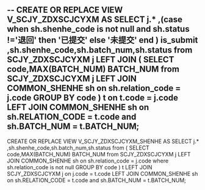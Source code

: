 --
CREATE OR REPLACE VIEW V_SCJY_ZDXSCJCYXM AS 
SELECT j.*
,(case when sh.shenhe_code is not null and sh.status !='退回' then '已提交' else '未提交' end ) is_submit
,sh.shenhe_code,sh.batch_num,sh.status
from SCJY_ZDXSCJCYXM j 
LEFT JOIN (
	SELECT code,MAX(BATCH_NUM) BATCH_NUM
	from SCJY_ZDXSCJCYXM j
	LEFT JOIN COMMON_SHENHE sh on sh.relation_code = j.code
	GROUP BY code
 ) t on t.code = j.code
LEFT JOIN COMMON_SHENHE sh on sh.RELATION_CODE = t.code and sh.BATCH_NUM = t.BATCH_NUM;
--
CREATE OR REPLACE VIEW V_SCJY_ZDXSCJCYXM_SHENHE AS 
SELECT j.*
,sh.shenhe_code,sh.batch_num,sh.status
from (
	SELECT code,MAX(BATCH_NUM) BATCH_NUM
	from SCJY_ZDXSCJCYXM j
	LEFT JOIN COMMON_SHENHE sh on sh.relation_code = j.code
	where sh.relation_code is not null
	GROUP BY code
 ) t 
LEFT JOIN SCJY_ZDXSCJCYXM j on j.code = t.code
LEFT JOIN COMMON_SHENHE sh on sh.RELATION_CODE = t.code and sh.BATCH_NUM = t.BATCH_NUM;